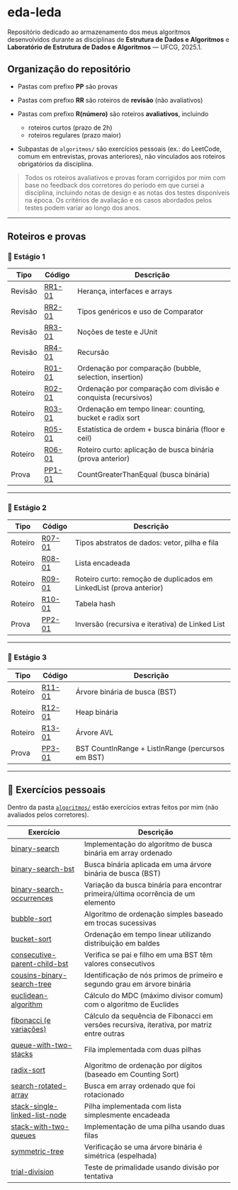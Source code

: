 # eda-leda
Repositório dedicado ao armazenamento dos meus algoritmos desenvolvidos durante as disciplinas de **Estrutura de Dados e Algoritmos** e **Laboratório de Estrutura de Dados e Algoritmos** — UFCG, 2025.1.

## Organização do repositório

- Pastas com prefixo **PP** são provas  
- Pastas com prefixo **RR** são roteiros de **revisão** (não avaliativos)  
- Pastas com prefixo **R(número)** são roteiros **avaliativos**, incluindo

  - roteiros curtos (prazo de 2h)
  - roteiros regulares (prazo maior)  

- Subpastas de `algoritmos/` são exercícios pessoais (ex.: do LeetCode, comum em entrevistas, provas anteriores), não vinculados aos roteiros obrigatórios da disciplina.  


> Todos os roteiros avaliativos e provas foram corrigidos por mim com base no feedback dos corretores do período em que cursei a disciplina, incluindo notas de design e as notas dos testes disponíveis na época. Os critérios de avaliação e os casos abordados pelos testes podem variar ao longo dos anos.

---


## Roteiros e provas

### 📌 Estágio 1
| Tipo     | Código   | Descrição                                                                 |
|----------|----------|-----------------------------------------------------------------------------|
| Revisão  | [RR1-01](./RR1-01) | Herança, interfaces e arrays |
| Revisão  | [RR2-01](./RR2-01) | Tipos genéricos e uso de Comparator |
| Revisão  | [RR3-01](./RR3-01) | Noções de teste e JUnit |
| Revisão  | [RR4-01](./RR4-01) | Recursão |
| Roteiro  | [R01-01](./R01-01) | Ordenação por comparação (bubble, selection, insertion) |
| Roteiro  | [R02-01](./R02-01) | Ordenação por comparação com divisão e conquista (recursivos) |
| Roteiro  | [R03-01](./R03-01) | Ordenação em tempo linear: counting, bucket e radix sort |
| Roteiro  | [R05-01](./R05-01) | Estatística de ordem + busca binária (floor e ceil) |
| Roteiro  | [R06-01](./R06-01) | Roteiro curto: aplicação de busca binária (prova anterior) |
| Prova    | [PP1-01](./PP1-01) | CountGreaterThanEqual (busca binária) |

---

### 📌 Estágio 2
| Tipo     | Código   | Descrição                                                                 |
|----------|----------|-----------------------------------------------------------------------------|
| Roteiro  | [R07-01](./R07-01) | Tipos abstratos de dados: vetor, pilha e fila |
| Roteiro  | [R08-01](./R08-01) | Lista encadeada |
| Roteiro  | [R09-01](./R09-01) | Roteiro curto: remoção de duplicados em LinkedList (prova anterior) |
| Roteiro  | [R10-01](./R10-01) | Tabela hash |
| Prova    | [PP2-01](./PP2-01) | Inversão (recursiva e iterativa) de Linked List |

---

### 📌 Estágio 3
| Tipo     | Código   | Descrição                                                                 |
|----------|----------|-----------------------------------------------------------------------------|
| Roteiro  | [R11-01](./R11-01) | Árvore binária de busca (BST) |
| Roteiro  | [R12-01](./R12-01) | Heap binária |
| Roteiro  | [R13-01](./R13-01) | Árvore AVL |
| Prova    | [PP3-01](./PP3-01) | BST CountInRange + ListInRange (percursos em BST) |

---

## 📝 Exercícios pessoais

Dentro da pasta [`algoritmos/`](./algoritmos) estão exercícios extras feitos por mim (não avaliados pelos corretores).  

| Exercício | Descrição |
|-----------|-----------|
| [binary-search](./algoritmos/binary-search) | Implementação do algoritmo de busca binária em array ordenado |
| [binary-search-bst](./algoritmos/binary-search-bst) | Busca binária aplicada em uma árvore binária de busca (BST) |
| [binary-search-occurrences](./algoritmos/binary-search-occurrences) | Variação da busca binária para encontrar primeira/última ocorrência de um elemento |
| [bubble-sort](./algoritmos/bubble-sort) | Algoritmo de ordenação simples baseado em trocas sucessivas |
| [bucket-sort](./algoritmos/bucket-sort) | Ordenação em tempo linear utilizando distribuição em baldes |
| [consecutive-parent-child-bst](./algoritmos/consecutive-parent-child-bst) | Verifica se pai e filho em uma BST têm valores consecutivos |
| [cousins-binary-search-tree](./algoritmos/cousins-binary-search-tree) | Identificação de nós primos de primeiro e segundo grau em árvore binária |
| [euclidean-algorithm](./algoritmos/euclidean-algorithm) | Cálculo do MDC (máximo divisor comum) com o algoritmo de Euclides |
| [fibonacci (e variações)](./algoritmos/fibonacci) | Cálculo da sequência de Fibonacci em versões recursiva, iterativa, por matriz entre outras |e
| [queue-with-two-stacks](./algoritmos/queue-with-two-stacks) | Fila implementada com duas pilhas |
| [radix-sort](./algoritmos/radix-sort) | Algoritmo de ordenação por dígitos (baseado em Counting Sort) |
| [search-rotated-array](./algoritmos/search-rotated-array) | Busca em array ordenado que foi rotacionado |
| [stack-single-linked-list-node](./algoritmos/stack-single-linked-list-node) | Pilha implementada com lista simplesmente encadeada |
| [stack-with-two-queues](./algoritmos/stack-with-two-queues) | Implementação de uma pilha usando duas filas |
| [symmetric-tree](./algoritmos/symmetric-tree) | Verificação se uma árvore binária é simétrica (espelhada) |
| [trial-division](./algoritmos/trial-division) | Teste de primalidade usando divisão por tentativa |
